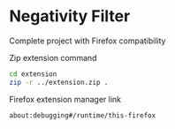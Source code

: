 # Negativity Filter

Complete project with Firefox compatibility

Zip extension command
```bash
cd extension
zip -r ../extension.zip .
```

Firefox extension manager link
```
about:debugging#/runtime/this-firefox
```